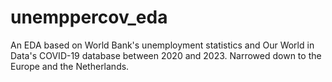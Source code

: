 # unemppercov_eda
An EDA based on World Bank's unemployment statistics and Our World in Data's COVID-19 database between 2020 and 2023. Narrowed down to the Europe and the Netherlands.
